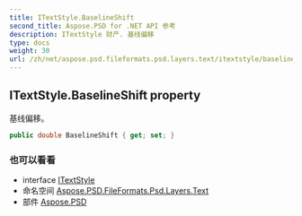 ```yaml
---
title: ITextStyle.BaselineShift
second_title: Aspose.PSD for .NET API 参考
description: ITextStyle 财产. 基线偏移
type: docs
weight: 30
url: /zh/net/aspose.psd.fileformats.psd.layers.text/itextstyle/baselineshift/
---
```

## ITextStyle.BaselineShift property

基线偏移。

```csharp
public double BaselineShift { get; set; }
```

### 也可以看看

* interface [ITextStyle](../)
* 命名空间 [Aspose.PSD.FileFormats.Psd.Layers.Text](../../itextstyle/)
* 部件 [Aspose.PSD](../../../)


